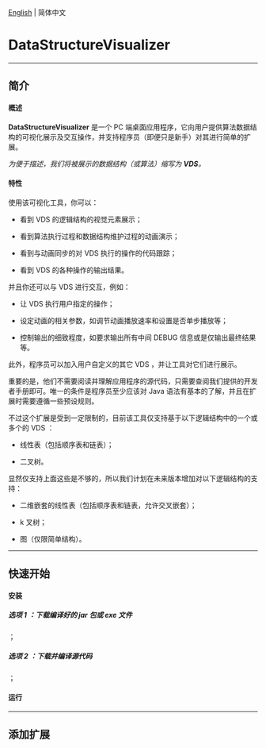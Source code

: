 [English](./README.md) | 简体中文

# DataStructureVisualizer

---

## 简介

#### 概述

**DataStructureVisualizer** 是一个 PC 端桌面应用程序，它向用户提供算法数据结构的可视化展示及交互操作，并支持程序员（即便只是新手）对其进行简单的扩展。

*为便于描述，我们将被展示的数据结构（或算法）缩写为 **VDS**。*

#### 特性

使用该可视化工具，你可以：

- 看到 VDS 的逻辑结构的视觉元素展示；

- 看到算法执行过程和数据结构维护过程的动画演示；

- 看到与动画同步的对 VDS 执行的操作的代码跟踪；

- 看到 VDS 的各种操作的输出结果。

并且你还可以与 VDS 进行交互，例如：

- 让 VDS 执行用户指定的操作；

- 设定动画的相关参数，如调节动画播放速率和设置是否单步播放等；

- 控制输出的细致程度，如要求输出所有中间 DEBUG 信息或是仅输出最终结果等。

此外，程序员可以加入用户自定义的其它 VDS ，并让工具对它们进行展示。

重要的是，他们不需要阅读并理解应用程序的源代码，只需要查阅我们提供的开发者手册即可。唯一的条件是程序员至少应该对 Java 语法有基本的了解，并且在扩展时需要遵循一些预设规则。

不过这个扩展是受到一定限制的，目前该工具仅支持基于以下逻辑结构中的一个或多个的 VDS ：

- 线性表（包括顺序表和链表）；

- 二叉树。

显然仅支持上面这些是不够的，所以我们计划在未来版本增加对以下逻辑结构的支持：

- 二维嵌套的线性表（包括顺序表和链表，允许交叉嵌套）；

- k 叉树；

- 图（仅限简单结构）。

---

## 快速开始

#### 安装

##### 选项 1 ：下载编译好的 jar 包或 exe 文件

；

##### 选项 2 ：下载并编译源代码

；

#### 运行

---

## 添加扩展